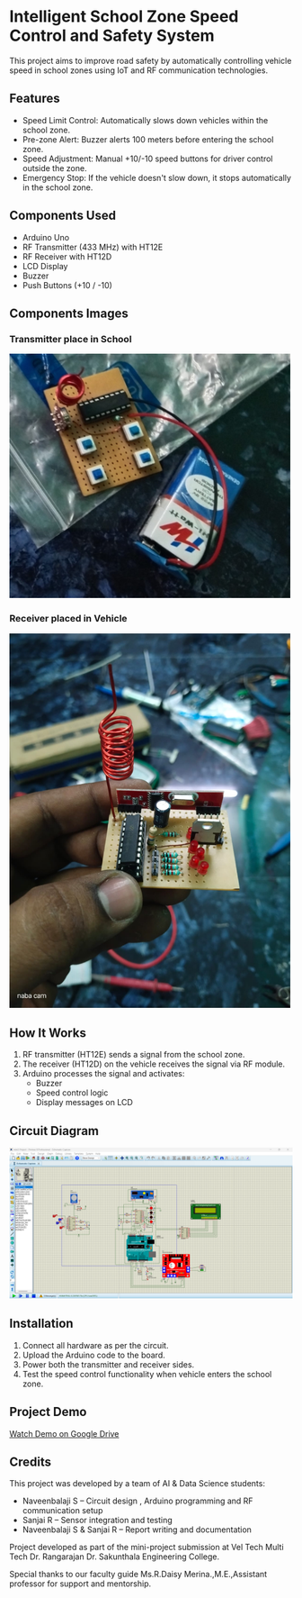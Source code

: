 # Intelligent School Zone Speed Control and Safety System

This project aims to improve road safety by automatically controlling vehicle speed in school zones using IoT and RF communication technologies.

## Features

- Speed Limit Control: Automatically slows down vehicles within the school zone.
- Pre-zone Alert: Buzzer alerts 100 meters before entering the school zone.
- Speed Adjustment: Manual +10/-10 speed buttons for driver control outside the zone.
- Emergency Stop: If the vehicle doesn't slow down, it stops automatically in the school zone.

## Components Used

- Arduino Uno
- RF Transmitter (433 MHz) with HT12E
- RF Receiver with HT12D
- LCD Display
- Buzzer
- Push Buttons (+10 / -10)

## Components Images

<h3>Transmitter place in School</h3>
<img src="Rf_Transmitter.jpeg" alt="Rf_Transmitter" width="500"/>

<h3>Receiver placed in Vehicle</h3>
<img src="Rf_Receiver.jpeg" alt="Rf_Receiver" width="500"/>


## How It Works

1. RF transmitter (HT12E) sends a signal from the school zone.
2. The receiver (HT12D) on the vehicle receives the signal via RF module.
3. Arduino processes the signal and activates:
   - Buzzer
   - Speed control logic
   - Display messages on LCD

## Circuit Diagram

![Circuit](circuit.png)
 
## Installation

1. Connect all hardware as per the circuit.
2. Upload the Arduino code to the board.
3. Power both the transmitter and receiver sides.
4. Test the speed control functionality when vehicle enters the school zone.

## Project Demo

[Watch Demo on Google Drive](https://drive.google.com/file/d/1GPph5PEA3YtiZM3ow_xLVxR_vD-Ir1WQ/view?usp=sharing)

## Credits

This project was developed by a team of AI & Data Science students:

- Naveenbalaji S – Circuit design , Arduino programming and RF communication setup
- Sanjai R – Sensor integration and testing
- Naveenbalaji S & Sanjai R – Report writing and documentation

Project developed as part of the mini-project submission at Vel Tech Multi Tech Dr. Rangarajan Dr. Sakunthala Engineering College.

Special thanks to our faculty guide Ms.R.Daisy Merina.,M.E.,Assistant professor for support and mentorship.
